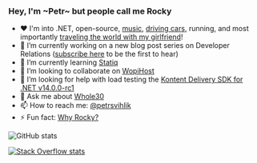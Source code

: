 ### Hey, I'm ~Petr~ but people call me Rocky

- ❤️ I'm into .NET, open-source, [music](https://en.wikipedia.org/wiki/Mike_Oldfield), [driving cars](https://en.wikipedia.org/wiki/Audi), running, and most importantly [traveling the world with my girlfriend](https://i.imgur.com/5GUz14z.png)!
- 🔭 I’m currently working on a new blog post series on Developer Relations ([subscribe here](https://medium.com/@PetrSvihlik/) to be the first to hear)
- 🌱 I’m currently learning [Statiq](https://github.com/statiqdev/Statiq.Framework)
- 👯 I’m looking to collaborate on [WopiHost](https://github.com/petrsvihlik/WopiHost/)
- 🤔 I’m looking for help with load testing the [Kontent Delivery SDK for .NET v14.0.0-rc1](https://github.com/Kentico/kontent-delivery-sdk-net/releases/tag/14.0.0-rc1)
- 💬 Ask me about [Whole30](https://whole30.com/)
- 📫 How to reach me:  [@petrsvihlik](https://twitter.com/PetrSvihlik)
- ⚡ Fun fact: [Why Rocky?](http://rangercentral.com/database/1993_mightymorphin/images/mmpr-rg-rocky.jpg)


![GitHub stats](https://github-readme-stats.vercel.app/api?username=petrsvihlik&show_icons=true)

[![Stack Overflow stats](https://stackoverflow.com/users/flair/1332034.png)](https://stackoverflow.com/users/1332034/rocky)
